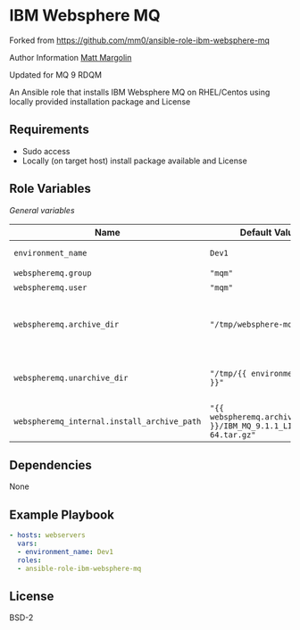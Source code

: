 IBM Websphere MQ
=====================

Forked from https://github.com/mm0/ansible-role-ibm-websphere-mq

Author Information
[Matt Margolin](mailto:matt.margolin@gmail.com)

Updated for MQ 9 RDQM


An Ansible role that installs IBM Websphere MQ on RHEL/Centos using locally provided installation package and License

Requirements
---------------

- Sudo access
- Locally (on target host) install package available and License 


Role Variables
---------------

*General variables*

| Name              | Default Value       | Description          |
|-------------------|---------------------|----------------------|
| `environment_name` | `Dev1` | Self Explanatory |
| `webspheremq.group` | `"mqm"` | App Group |
| `webspheremq.user ` | `"mqm"` | App User |
| `webspheremq.archive_dir` | `"/tmp/websphere-mq/"` | Directory where installer archive lives|
| `webspheremq.unarchive_dir` | `"/tmp/{{ environment_name }}"` | Directory where zip installer lives|
| `webspheremq_internal.install_archive_path` | `"{{ webspheremq.archive_dir }}/IBM_MQ_9.1.1_LINUX_X86-64.tar.gz"` | Full path to archive |


Dependencies
---------------

None 

Example Playbook
---------------
```yaml
- hosts: webservers
  vars:
  - environment_name: Dev1 
  roles:
  - ansible-role-ibm-websphere-mq 
```

License
---------------

BSD-2


